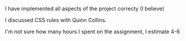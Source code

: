I have implemented all aspects of the project correcty (I believe)

I discussed CSS rules with Quinn Collins.

I'm not sure how many hours I spent on the assignment, I estimate 4-6